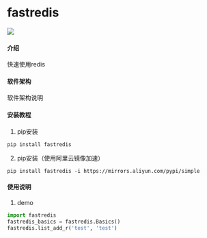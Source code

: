 # fastredis
![](https://img.shields.io/badge/Python-3.8.6-green.svg)

#### 介绍
快速使用redis

#### 软件架构
软件架构说明


#### 安装教程

1.  pip安装
```shell script
pip install fastredis
```
2.  pip安装（使用阿里云镜像加速）
```shell script
pip install fastredis -i https://mirrors.aliyun.com/pypi/simple
```


#### 使用说明

1.  demo
```python
import fastredis
fastredis_basics = fastredis.Basics()
fastredis.list_add_r('test', 'test')
```